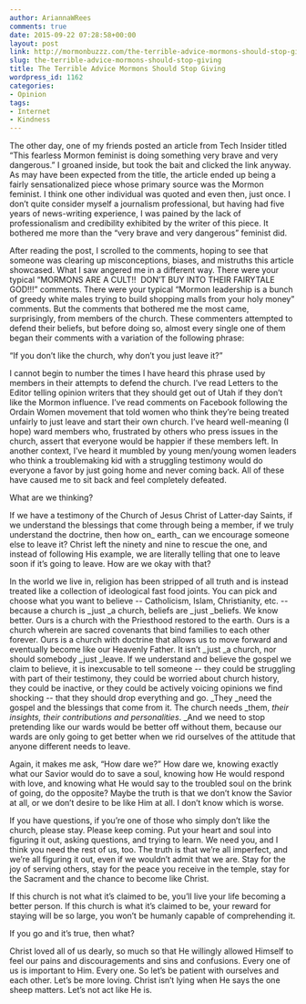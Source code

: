```yaml
---
author: AriannaWRees
comments: true
date: 2015-09-22 07:28:58+00:00
layout: post
link: http://mormonbuzzz.com/the-terrible-advice-mormons-should-stop-giving/
slug: the-terrible-advice-mormons-should-stop-giving
title: The Terrible Advice Mormons Should Stop Giving
wordpress_id: 1162
categories:
- Opinion
tags:
- Internet
- Kindness
---
```


The other day, one of my friends posted an article from Tech Insider titled “This fearless Mormon feminist is doing something very brave and very dangerous.” I groaned inside, but took the bait and clicked the link anyway. As may have been expected from the title, the article ended up being a fairly sensationalized piece whose primary source was the Mormon feminist. I think one other individual was quoted and even then, just once. I don’t quite consider myself a journalism professional, but having had five years of news-writing experience, I was pained by the lack of professionalism and credibility exhibited by the writer of this piece. It bothered me more than the “very brave and very dangerous” feminist did.  

After reading the post, I scrolled to the comments, hoping to see that someone was clearing up misconceptions, biases, and mistruths this article showcased. What I saw angered me in a different way. There were your typical “MORMONS ARE A CULT!!  DON’T BUY INTO THEIR FAIRYTALE GOD!!!” comments. There were your typical “Mormon leadership is a bunch of greedy white males trying to build shopping malls from your holy money” comments. But the comments that bothered me the most came, surprisingly, from members of the church. These commenters attempted to defend their beliefs, but before doing so, almost every single one of them began their comments with a variation of the following phrase:  

“If you don’t like the church, why don’t you just leave it?” 

I cannot begin to number the times I have heard this phrase used by members in their attempts to defend the church. I’ve read Letters to the Editor telling opinion writers that they should get out of Utah if they don’t like the Mormon influence. I’ve read comments on Facebook following the Ordain Women movement that told women who think they’re being treated unfairly to just leave and start their own church. I’ve heard well-meaning (I hope) ward members who, frustrated by others who press issues in the church, assert that everyone would be happier if these members left. In another context, I’ve heard it mumbled by young men/young women leaders who think a troublemaking kid with a struggling testimony would do everyone a favor by just going home and never coming back. All of these have caused me to sit back and feel completely defeated.  

What are we thinking? 

If we have a testimony of the Church of Jesus Christ of Latter-day Saints, if we understand the blessings that come through being a member, if we truly understand the doctrine, then how on_ earth_ can we encourage someone else to leave it? Christ left the ninety and nine to rescue the one, and instead of following His example, we are literally telling that one to leave soon if it’s going to leave. How are we okay with that? 

In the world we live in, religion has been stripped of all truth and is instead treated like a collection of ideological fast food joints. You can pick and choose what you want to believe -- Catholicism, Islam, Christianity, etc. -- because a church is _just _a church, beliefs are _just _beliefs. We know better. Ours is a church with the Priesthood restored to the earth. Ours is a church wherein are sacred covenants that bind families to each other forever. Ours is a church with doctrine that allows us to move forward and eventually become like our Heavenly Father. It isn’t _just _a church, nor should somebody _just _leave. If we understand and believe the gospel we claim to believe, it is inexcusable to tell someone -- they could be struggling with part of their testimony, they could be worried about church history, they could be inactive, or they could be actively voicing opinions we find shocking -- that they should drop everything and go. _They _need the gospel and the blessings that come from it. The church needs _them, _their insights, their contributions and personalities_. _And we need to stop pretending like our wards would be better off without them, because our wards are only going to get better when we rid ourselves of the attitude that anyone different needs to leave. 

Again, it makes me ask, “How dare we?” How dare we, knowing exactly what our Savior would do to save a soul, knowing how He would respond with love, and knowing what He would say to the troubled soul on the brink of going, do the opposite? Maybe the truth is that we don’t know the Savior at all, or we don’t desire to be like Him at all. I don’t know which is worse. 

If you have questions, if you’re one of those who simply don’t like the church, please stay. Please keep coming. Put your heart and soul into figuring it out, asking questions, and trying to learn. We need you, and I think you need the rest of us, too. The truth is that we’re all imperfect, and we’re all figuring it out, even if we wouldn’t admit that we are. Stay for the joy of serving others, stay for the peace you receive in the temple, stay for the Sacrament and the chance to become like Christ. 

If this church is not what it’s claimed to be, you’ll live your life becoming a better person. If this church is what it’s claimed to be, your reward for staying will be so large, you won’t be humanly capable of comprehending it.

If you go and it’s true, then what? 

Christ loved all of us dearly, so much so that He willingly allowed Himself to feel our pains and discouragements and sins and confusions. Every one of us is important to Him. Every one. So let’s be patient with ourselves and each other. Let’s be more loving. Christ isn’t lying when He says the one sheep matters. Let’s not act like He is.  

